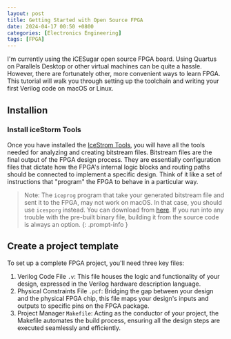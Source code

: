 ```yaml
---
layout: post
title: Getting Started with Open Source FPGA
date: 2024-04-17 00:50 +0800
categories: [Electronics Engineering]
tags: [FPGA]
---
```


I'm currently using the iCESugar open source FPGA board. Using Quartus on Parallels Desktop or other virtual machines can be quite a hassle. However, there are fortunately other, more convenient ways to learn FPGA. This tutorial will walk you through setting up the toolchain and writing your first Verilog code on macOS or Linux.

## Installion

### Install iceStorm Tools

Once you have installed the [IceStrom Tools](https://clifford.at/icestorm?cmplz-force-reload=1713287338221), you will have all the tools needed for analyzing and creating bitstream files. Bitstream files are the final output of the FPGA design process. They are essentially configuration files that dictate how the FPGA's internal logic blocks and routing paths should be connected to implement a specific design. Think of it like a set of instructions that "program" the FPGA to behave in a particular way.

> Note: The `iceprog` program that take your generated bitstream file and sent it to the FPGA, may not work on macOS. In that case, you should use `icesporg` instead. You can download from [here](https://github.com/wuxx/icesugar/tree/master/tools). If you run into any trouble with the pre-built binary file, building it from the source code is always an option.
{: .prompt-info }

## Create a project template

To set up a complete FPGA project, you'll need three key files:

1. Verilog Code File `.v`: This file houses the logic and functionality of your design, expressed in the Verilog hardware description language.
2. Physical Constraints File `.pcf`: Bridging the gap between your design and the physical FPGA chip, this file maps your design's inputs and outputs to specific pins on the FPGA package.
3. Project Manager `Makefile`: Acting as the conductor of your project, the Makefile automates the build process, ensuring all the design steps are executed seamlessly and efficiently.

